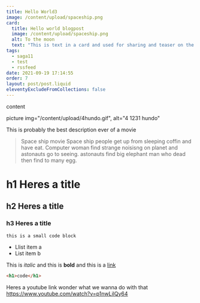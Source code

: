 ```yaml
---
title: Hello World3
image: /content/upload/spaceship.png
card:
  title: Hello world blogpost
  image: /content/upload/spaceship.png
  alt: To the moon
  text: "This is text in a card and used for sharing and teaser on the site. "
tags:
  - saga11
  - test
  - rssfeed
date: 2021-09-19 17:14:55
order: 7
layout: post/post.liquid
eleventyExcludeFromCollections: false
---
```


content

picture img="/content/upload/4hundo.gif", alt="4 1231 hundo"

This is probably the best description ever of a movie

> Space ship movie
> Space ship people get up from sleeping coffin and have eat.
> Computer woman find strange noisisng on planet and astonauts go to seeing. astonauts find big elephant man who dead then find to many egg.

# h1 H﻿eres a title

## h2 H﻿eres a title

### h3 H﻿eres a title

`this is a small code block`

- Llist item a
- List item b

This is _italic_ and this is **bold** and this is a [link](https://saga11.dev)

```html
<h1>code</h1>
```

Heres a youtube link wonder what we wanna do with that
https://www.youtube.com/watch?v=p1nwLilQy64
